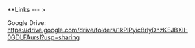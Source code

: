**Links --- >

Google Drive: https://drive.google.com/drive/folders/1kPlPyic8rIyDnzKEJBXlI-0GDLFAursI?usp=sharing